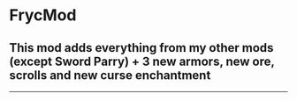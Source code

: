 # FrycMod
This mod adds everything from my other mods (except Sword Parry) + 3 new armors, new ore, scrolls and new curse enchantment 
-----------------------------------------------------------------------------------------------------------
-----------------------------------------------------------------------------------------------------------

